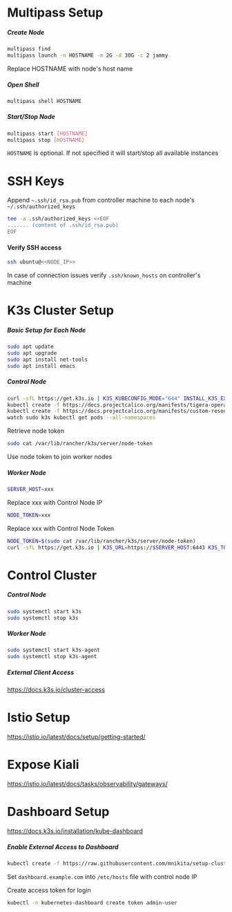 # Multipass Setup

##### Create Node

```bash
multipass find
multipass launch -n HOSTNAME -m 2G -d 30G -c 2 jammy
```

Replace HOSTNAME with node's host name

##### Open Shell

```bash
multipass shell HOSTNAME
```

##### Start/Stop Node

```bash
multipass start [HOSTNAME]
multipass stop [HOSTNAME]
```

`HOSTNAME` is optional. If not specified it will start/stop all available instances

# SSH Keys
Append `~.ssh/id_rsa.pub` from controller machine to each node's `~/.ssh/authorized_keys`

```bash
tee -a .ssh/authorized_keys <<EOF
....... (content of .ssh/id_rsa.pub)
EOF
```

#### Verify SSH access
```bash
ssh ubuntu@<<NODE_IP>>
```

In case of connection issues verify `.ssh/known_hosts` on controller's machine

# K3s Cluster Setup

##### Basic Setup for Each Node

```bash
sudo apt update
sudo apt upgrade
sudo apt install net-tools
sudo apt install emacs
```
##### Control Node

```bash
curl -sfL https://get.k3s.io | K3S_KUBECONFIG_MODE="644" INSTALL_K3S_EXEC="--flannel-backend=none --cluster-cidr=10.10.0.0/16 --disable-network-policy --disable=traefik" sh -
kubectl create -f https://docs.projectcalico.org/manifests/tigera-operator.yaml
kubectl create -f https://docs.projectcalico.org/manifests/custom-resources.yaml
watch sudo k3s kubectl get pods --all-namespaces
```

Retrieve node token

```bash
sudo cat /var/lib/rancher/k3s/server/node-token
```

Use node token to join worker nodes

##### Worker Node

```bash
SERVER_HOST=xxx
```
Replace xxx with Control Node IP

```bash
NODE_TOKEN=xxx
```
Replace xxx with Control Node Token

```bash
NODE_TOKEN=$(sudo cat /var/lib/rancher/k3s/server/node-token)
curl -sfL https://get.k3s.io | K3S_URL=https://$SERVER_HOST:6443 K3S_TOKEN=$NODE_TOKEN sh -
```

# Control Cluster

##### Control Node

```bash
sudo systemctl start k3s
sudo systemctl stop k3s
```

##### Worker Node

```bash
sudo systemctl start k3s-agent
sudo systemctl stop k3s-agent
```

##### External Client Access

https://docs.k3s.io/cluster-access


# Istio Setup

https://istio.io/latest/docs/setup/getting-started/


# Expose Kiali

https://istio.io/latest/docs/tasks/observability/gateways/


# Dashboard Setup

https://docs.k3s.io/installation/kube-dashboard

##### Enable External Access to Dashboard
```bash
kubectl create -f https://raw.githubusercontent.com/mnikita/setup-cluster-k3s/main/resources/dashboard-gateway.yaml
```

Set `dashboard.example.com` into `/etc/hosts` file with control node IP

Create access token for login

```bash
kubectl -n kubernetes-dashboard create token admin-user
```
